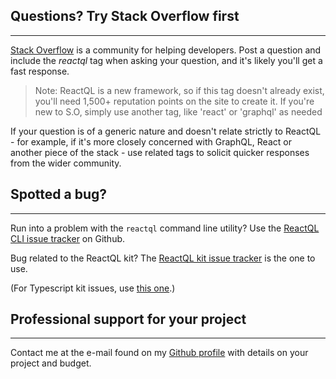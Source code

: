 ## Questions? Try Stack Overflow first

---
[Stack Overflow](https://stackoverflow.com) is a community for helping developers. Post a question and include the *reactql* tag when asking your question, and it's likely you'll get a fast response.

> Note: ReactQL is a new framework, so if this tag doesn't already exist, you'll need 1,500+ reputation points on the site to create it. If you're new to S.O, simply use another tag, like 'react' or 'graphql' as needed

If your question is of a generic nature and doesn't relate strictly to ReactQL - for example, if it's more closely concerned with GraphQL, React or another piece of the stack - use related tags to solicit quicker responses from the wider community.

## Spotted a bug?

---
Run into a problem with the `reactql` command line utility? Use the [ReactQL CLI issue tracker](https://github.com/reactql/cli/issues) on Github.

Bug related to the ReactQL kit? The [ReactQL kit issue tracker](https://github.com/reactql/kit/issues) is the one to use.

(For Typescript kit issues, use [this one](https://github.com/reactql/kit.ts/issues).)

## Professional support for your project

---
Contact me at the e-mail found on my [Github profile](https://github.com/leebenson) with details on your project and budget.

